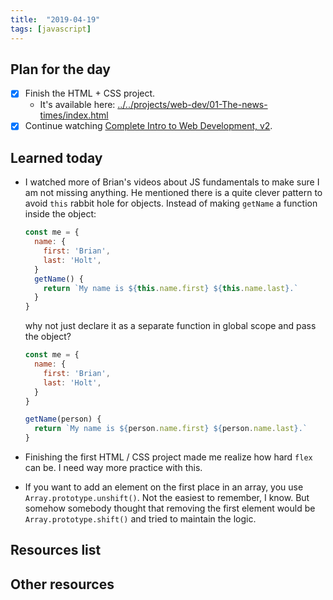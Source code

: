 ```yaml
---
title:  "2019-04-19"
tags: [javascript]
---
```


## Plan for the day

- [x] Finish the HTML + CSS project.
  - It's available here: [../../projects/web-dev/01-The-news-times/index.html](../../projects/web-dev/01-The-news-times/index.html)
- [x] Continue watching [Complete Intro to Web Development, v2](https://frontendmasters.com/courses/web-development-v2/).

## Learned today

- I watched more of Brian's videos about JS fundamentals to make sure I am not missing anything. He mentioned there is a quite clever pattern to avoid `this` rabbit hole for objects. Instead of making `getName` a function inside the object:

  ```javascript
  const me = {
    name: {
      first: 'Brian',
      last: 'Holt',
    }
    getName() {
      return `My name is ${this.name.first} ${this.name.last}.`
    }
  }
  ```

  why not just declare it as a separate function in global scope and pass the object?

  ```javascript
  const me = {
    name: {
      first: 'Brian',
      last: 'Holt',
    }
  }

  getName(person) {
    return `My name is ${person.name.first} ${person.name.last}.`
  }
  ```

- Finishing the first HTML / CSS project made me realize how hard `flex` can be. I need way more practice with this.
- If you want to add an element on the first place in an array, you use `Array.prototype.unshift()`. Not the easiest to remember, I know. But somehow somebody thought that removing the first element would be `Array.prototype.shift()` and tried to maintain the logic.

## Resources list

## Other resources

